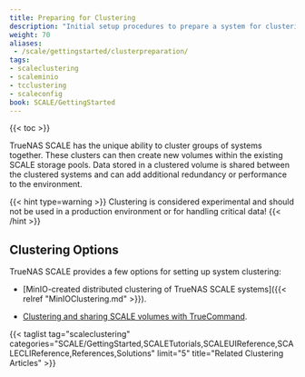 ```yaml
---
title: Preparing for Clustering
description: "Initial setup procedures to prepare a system for clustering."
weight: 70
aliases:
 - /scale/gettingstarted/clusterpreparation/
tags:
- scaleclustering
- scaleminio
- tcclustering
- scaleconfig
book: SCALE/GettingStarted
---
```


{{< toc >}}

TrueNAS SCALE has the unique ability to cluster groups of systems together. These clusters can then create new volumes within the existing SCALE storage pools. Data stored in a clustered volume is shared between the clustered systems and can add additional redundancy or performance to the environment.

{{< hint type=warning >}}
Clustering is considered experimental and should not be used in a production environment or for handling critical data!
{{< /hint >}}

## Clustering Options

TrueNAS SCALE provides a few options for setting up system clustering:

* [MinIO-created distributed clustering of TrueNAS SCALE systems]({{< relref "MinIOClustering.md" >}}).

* [Clustering and sharing SCALE volumes with TrueCommand](https://www.truenas.com/docs/solutions/integrations/smbclustering/).

{{< taglist tag="scaleclustering" categories="SCALE/GettingStarted,SCALETutorials,SCALEUIReference,SCALECLIReference,References,Solutions" limit="5" title="Related Clustering Articles" >}}